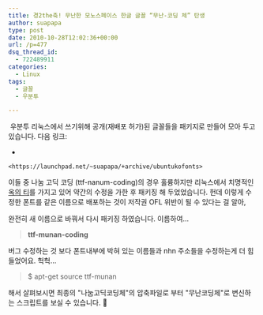 ```yaml
---
title: 경2the축! 무난한 모노스페이스 한글 글꼴 “무난-코딩 체” 탄생
author: suapapa
type: post
date: 2010-10-28T12:02:36+00:00
url: /p=477
dsq_thread_id:
  - 722489911
categories:
  - Linux
tags:
  - 글꼴
  - 우분투

---
```

 우분투 리눅스에서 쓰기위해 공개(재배포 허가)된 글꼴들을 패키지로 만들어 모아 두고 있습니다. 다음 링크:

  * 
    
    <https://launchpad.net/~suapapa/+archive/ubuntukofonts>

이들 중 나눔 고딕 코딩 (ttf-nanum-coding)의 경우 훌륭하지만 리눅스에서 치명적인 [옥의 티][1]를 가지고 있어 약간의 수정을 가한 후 패키징 해 두었었습니다. 헌데 이렇게 수정한 폰트를 같은 이름으로 배포하는 것이 저작권 OFL 위반이 될 수 있다는 걸 알아,

완전히 새 이름으로 바꿔서 다시 패키징 하였습니다. 이름하여&#8230;

> **ttf-munan-coding**

버그 수정하는 것 보다 폰트내부에 박혀 있는 이름들과 nhn 주소들을 수정하는게 더 힘들었어요. 헉헉&#8230;

> $ apt-get source ttf-munan

해서 살펴보시면 최종의 "나눔고딕코딩체"의 압축파일로 부터 "무난코딩체"로 변신하는 스크립트를 보실 수 있습니다. 🙂

 [1]: https://homin.dev/blog/p=459